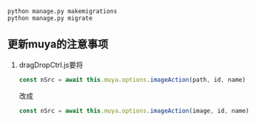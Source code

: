 ```
python manage.py makemigrations
python manage.py migrate
```

## 更新muya的注意事项
1. dragDropCtrl.js要将

   ```js
   const nSrc = await this.muya.options.imageAction(path, id, name)
   ```

   改成

   ```js
   const nSrc = await this.muya.options.imageAction(image, id, name)
   ```
